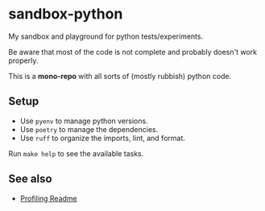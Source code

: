 # sandbox-python

My sandbox and playground for python tests/experiments.

Be aware that most of the code is not complete and probably doesn't work properly.

This is a **mono-repo** with all sorts of (mostly rubbish) python code.

## Setup

- Use `pyenv` to manage python versions.
- Use `poetry` to manage the dependencies.
- Use `ruff` to organize the imports, lint, and format.

Run `make help` to see the available tasks.

## See also

* [Profiling Readme](./src/profiling/README.md)

